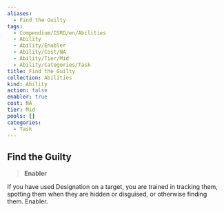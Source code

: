 ```yaml
---
aliases:
  - Find the Guilty
tags:
  - Compendium/CSRD/en/Abilities
  - Ability
  - Ability/Enabler
  - Ability/Cost/NA
  - Ability/Tier/Mid
  - Ability/Categories/Task
title: Find the Guilty
collection: Abilities
kind: Ability
action: false
enabler: true
cost: NA
tier: Mid
pools: []
categories:
  - Task
---
```

## Find the Guilty    
>**Enabler**  
    
If you have used Designation on a target, you are trained in tracking them, spotting them when they are hidden or disguised, or otherwise finding them. Enabler.